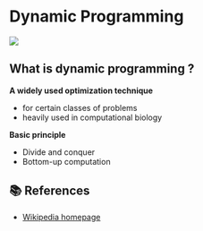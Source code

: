 # Dynamic Programming
![](https://caseine.org/pluginfile.php/2558/course/section/269/Capture%20d%E2%80%99%C3%A9cran%202016-05-17%20%C3%A0%2022.15.49.png)

## What is dynamic programming ?
**A widely used optimization technique**
- for certain classes of problems
- heavily used in computational biology

**Basic principle**
- Divide and conquer
- Bottom-up computation


## 📚 References
- [Wikipedia homepage](https://en.wikipedia.org/wiki/Dynamic_programming)